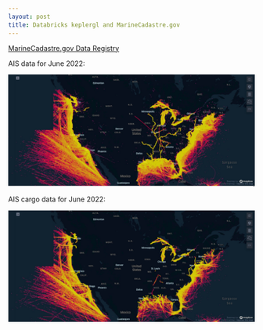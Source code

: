 ```yaml
---
layout: post
title: Databricks keplergl and MarineCadastre.gov
---
```


[MarineCadastre.gov Data Registry](https://marinecadastre.gov/data/)

AIS data for June 2022: 

![June 2022](/images/MarineCadastre/keplergl-MarineCadastre.jpeg)

AIS cargo data for June 2022: 

![June 2022 cargo](/images/MarineCadastre/keplergl-MarineCadastre-cargo.jpeg)